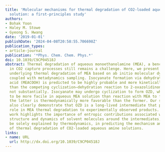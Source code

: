 ```yaml
---
title: 'Molecular mechanisms for thermal degradation of CO2-loaded aqueous monoethanolamine
  solution: a first-principles study'
authors:
- Bohak Yoon
- Haley M. Stowe
- Gyeong S. Hwang
date: '2019-01-01'
publishDate: '2024-04-08T20:58:55.706698Z'
publication_types:
- article-journal
publication: '*Phys. Chem. Chem. Phys.*'
doi: 10.1039/C9CP04518J
abstract: Thermal degradation of aqueous monoethanolamine (MEA), a benchmark solvent,
  in CO2 capture processes still remains a challenge. Here, we present molecular mechanisms
  underlying thermal degradation of MEA based on ab initio molecular dynamics simulations
  coupled with metadynamics sampling. Isocyanate formation via dehydration of carbamic
  acid (MEACOOH) is predicted to be highly probable and more kinetically favorable
  than the competing cyclization–dehydration reaction to 2-oxazolidinone (OZD), albeit
  not substantially. Isocyanate may undergo cyclization to form OZD, which is found
  to be more facile in aqueous MEA solution than reaction with MEA to form urea, although
  the latter is thermodynamically more favorable than the former. Our simulations
  also clearly demonstrate that OZD is a long-lived intermediate that plays a key
  role in MEA thermal degradation to experimentally observed products. Overall, this
  work highlights the importance of entropic contributions associated with the local
  structure and dynamics of solvent molecules around the intermediates, which cannot
  be solely explained by thermodynamics, in predicting the mechanism and kinetics
  of thermal degradation of CO2-loaded aqueous amine solutions.
links:
- name: URL
  url: http://dx.doi.org/10.1039/C9CP04518J
---
```

